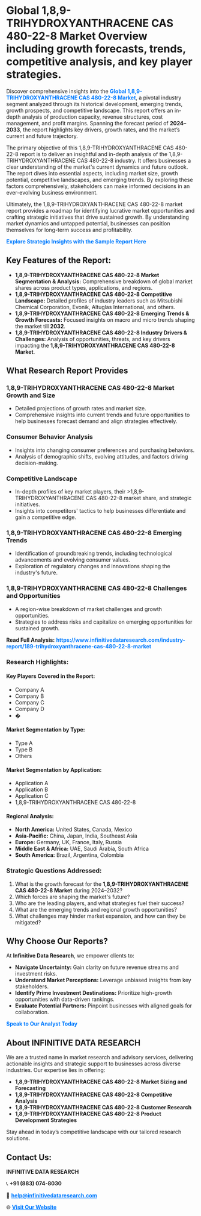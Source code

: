 <h1>Global 1,8,9-TRIHYDROXYANTHRACENE CAS 480-22-8 Market Overview including growth forecasts, trends, competitive analysis, and key player strategies.</h1>
<p>
Discover comprehensive insights into the 
<a href="https://www.infinitivedataresearch.com/industry-report/189-trihydroxyanthracene-cas-480-22-8-market" rel="dofollow" style="color: #007BFF; text-decoration: none;"><strong>Global 1,8,9-TRIHYDROXYANTHRACENE CAS 480-22-8 Market</strong></a>, a pivotal industry segment analyzed through its historical development, emerging trends, growth prospects, and competitive landscape. This report offers an in-depth analysis of production capacity, revenue structures, cost management, and profit margins. Spanning the forecast period of <strong>2024–2033</strong>, the report highlights key drivers, growth rates, and the market’s current and future trajectory.
</p>
<p>
The primary objective of this 1,8,9-TRIHYDROXYANTHRACENE CAS 480-22-8 report is to deliver an insightful and in-depth analysis of the 1,8,9-TRIHYDROXYANTHRACENE CAS 480-22-8 industry. It offers businesses a clear understanding of the market's current dynamics and future outlook. The report dives into essential aspects, including market size, growth potential, competitive landscapes, and emerging trends. By exploring these factors comprehensively, stakeholders can make informed decisions in an ever-evolving business environment.
</p>
<p>
Ultimately, the 1,8,9-TRIHYDROXYANTHRACENE CAS 480-22-8 market report provides a roadmap for identifying lucrative market opportunities and crafting strategic initiatives that drive sustained growth. By understanding market dynamics and untapped potential, businesses can position themselves for long-term success and profitability.
</p>
<p>
<a href="https://www.infinitivedataresearch.com/request-sample/reportId=102160" style="color: #007BFF; text-decoration: none;"><strong>Explore Strategic Insights with the Sample Report Here</strong></a>
</p>

<h2>Key Features of the Report:</h2>
<ul>
<li><strong>1,8,9-TRIHYDROXYANTHRACENE CAS 480-22-8 Market Segmentation & Analysis:</strong> Comprehensive breakdown of global market shares across product types, applications, and regions.</li>
<li><strong>1,8,9-TRIHYDROXYANTHRACENE CAS 480-22-8 Competitive Landscape:</strong> Detailed profiles of industry leaders such as Mitsubishi Chemical Corporation, Evonik, Altuglas International, and others.</li>
<li><strong>1,8,9-TRIHYDROXYANTHRACENE CAS 480-22-8 Emerging Trends & Growth Forecasts:</strong> Focused insights on macro and micro trends shaping the market till <strong>2032</strong>.</li>
<li><strong>1,8,9-TRIHYDROXYANTHRACENE CAS 480-22-8 Industry Drivers & Challenges:</strong> Analysis of opportunities, threats, and key drivers impacting the <strong>1,8,9-TRIHYDROXYANTHRACENE CAS 480-22-8 Market</strong>.</li>
</ul>

<h2>What Research Report Provides</h2>
<h3>1,8,9-TRIHYDROXYANTHRACENE CAS 480-22-8 Market Growth and Size</h3>
<ul>
<li>Detailed projections of growth rates and market size.</li>
<li>Comprehensive insights into current trends and future opportunities to help businesses forecast demand and align strategies effectively.</li>
</ul>

<h3>Consumer Behavior Analysis</h3>
<ul>
<li>Insights into changing consumer preferences and purchasing behaviors.</li>
<li>Analysis of demographic shifts, evolving attitudes, and factors driving decision-making.</li>
</ul>

<h3>Competitive Landscape</h3>
<ul>
<li>In-depth profiles of key market players, their >1,8,9-TRIHYDROXYANTHRACENE CAS 480-22-8 market share, and strategic initiatives.</li>
<li>Insights into competitors' tactics to help businesses differentiate and gain a competitive edge.</li>
</ul>

<h3>1,8,9-TRIHYDROXYANTHRACENE CAS 480-22-8 Emerging Trends</h3>
<ul>
<li>Identification of groundbreaking trends, including technological advancements and evolving consumer values.</li>
<li>Exploration of regulatory changes and innovations shaping the industry's future.</li>
</ul>

<h3>1,8,9-TRIHYDROXYANTHRACENE CAS 480-22-8 Challenges and Opportunities</h3>
<ul>
<li>A region-wise breakdown of market challenges and growth opportunities.</li>
<li>Strategies to address risks and capitalize on emerging opportunities for sustained growth.</li>
</ul>
<p><strong>Read Full Analysis:</strong> <a href="https://www.infinitivedataresearch.com/industry-report/189-trihydroxyanthracene-cas-480-22-8-market" rel="dofollow" style="color: #007BFF; text-decoration: none;"><strong>https://www.infinitivedataresearch.com/industry-report/189-trihydroxyanthracene-cas-480-22-8-market</strong></a></p>
<h3>Research Highlights:</h3>
<h4>Key Players Covered in the Report:</h4>
<ul><li>Company A</li><li>Company B</li><li>Company C</li><li>Company D</li><li>�</li></ul>
<h4>Market Segmentation by Type:</h4>
<ul><li>Type A</li><li>Type B</li><li>Others</li></ul>
<h4>Market Segmentation by Application:</h4>
<ul><li>Application A</li><li>Application B</li><li>Application C</li><li>1,8,9-TRIHYDROXYANTHRACENE CAS 480-22-8</li></ul>

<h4>Regional Analysis:</h4>
<ul>
<li><strong>North America:</strong> United States, Canada, Mexico</li>
<li><strong>Asia-Pacific:</strong> China, Japan, India, Southeast Asia</li>
<li><strong>Europe:</strong> Germany, UK, France, Italy, Russia</li>
<li><strong>Middle East & Africa:</strong> UAE, Saudi Arabia, South Africa</li>
<li><strong>South America:</strong> Brazil, Argentina, Colombia</li>
</ul>

<h3>Strategic Questions Addressed:</h3>
<ol>
<li>What is the growth forecast for the <strong>1,8,9-TRIHYDROXYANTHRACENE CAS 480-22-8 Market</strong> during 2024–2032?</li>
<li>Which forces are shaping the market's future?</li>
<li>Who are the leading players, and what strategies fuel their success?</li>
<li>What are the emerging trends and regional growth opportunities?</li>
<li>What challenges may hinder market expansion, and how can they be mitigated?</li>
</ol>

<h2>Why Choose Our Reports?</h2>
<p>At <strong>Infinitive Data Research</strong>, we empower clients to:</p>
<ul>
<li><strong>Navigate Uncertainty:</strong> Gain clarity on future revenue streams and investment risks.</li>
<li><strong>Understand Market Perceptions:</strong> Leverage unbiased insights from key stakeholders.</li>
<li><strong>Identify Prime Investment Destinations:</strong> Prioritize high-growth opportunities with data-driven rankings.</li>
<li><strong>Evaluate Potential Partners:</strong> Pinpoint businesses with aligned goals for collaboration.</li>
</ul>
<p><a href="https://www.infinitivedataresearch.com/industry-report/189-trihydroxyanthracene-cas-480-22-8-market" rel="dofollow" style="color: #007BFF; text-decoration: none;"><strong>Speak to Our Analyst Today</strong></a></p>

<h2>About INFINITIVE DATA RESEARCH</h2>
<p>We are a trusted name in market research and advisory services, delivering actionable insights and strategic support to businesses across diverse industries. Our expertise lies in offering:</p>
<ul>
<li><strong>1,8,9-TRIHYDROXYANTHRACENE CAS 480-22-8 Market Sizing and Forecasting</strong></li>
<li><strong>1,8,9-TRIHYDROXYANTHRACENE CAS 480-22-8 Competitive Analysis</strong></li>
<li><strong>1,8,9-TRIHYDROXYANTHRACENE CAS 480-22-8 Customer Research</strong></li>
<li><strong>1,8,9-TRIHYDROXYANTHRACENE CAS 480-22-8 Product Development Strategies</strong></li>
</ul>
<p>Stay ahead in today’s competitive landscape with our tailored research solutions.</p>

<h2>Contact Us:</h2>
<p><strong>INFINITIVE DATA RESEARCH</strong></p>
<p>📞 <strong>+91 (883) 074-8030</strong></p>
<p>📧 <strong><a href="mailto:help@infinitivedataresearch.com" style="color: #007BFF;">help@infinitivedataresearch.com</a></strong></p>
<p>🌐 <strong><a href="https://www.infinitivedataresearch.com" rel="dofollow" style="color: #007BFF;">Visit Our Website</a></strong></p>